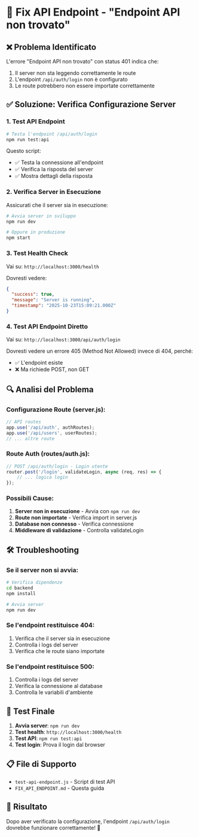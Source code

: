 # 🔧 Fix API Endpoint - "Endpoint API non trovato"

## ❌ **Problema Identificato**

L'errore "Endpoint API non trovato" con status 401 indica che:
1. Il server non sta leggendo correttamente le route
2. L'endpoint `/api/auth/login` non è configurato
3. Le route potrebbero non essere importate correttamente

## ✅ **Soluzione: Verifica Configurazione Server**

### **1. Test API Endpoint**
```bash
# Testa l'endpoint /api/auth/login
npm run test:api
```

Questo script:
- ✅ Testa la connessione all'endpoint
- ✅ Verifica la risposta del server
- ✅ Mostra dettagli della risposta

### **2. Verifica Server in Esecuzione**
Assicurati che il server sia in esecuzione:
```bash
# Avvia server in sviluppo
npm run dev

# Oppure in produzione
npm start
```

### **3. Test Health Check**
Vai su: `http://localhost:3000/health`

Dovresti vedere:
```json
{
  "success": true,
  "message": "Server is running",
  "timestamp": "2025-10-23T15:09:21.000Z"
}
```

### **4. Test API Endpoint Diretto**
Vai su: `http://localhost:3000/api/auth/login`

Dovresti vedere un errore 405 (Method Not Allowed) invece di 404, perché:
- ✅ L'endpoint esiste
- ❌ Ma richiede POST, non GET

## 🔍 **Analisi del Problema**

### **Configurazione Route (server.js):**
```javascript
// API routes
app.use('/api/auth', authRoutes);
app.use('/api/users', userRoutes);
// ... altre route
```

### **Route Auth (routes/auth.js):**
```javascript
// POST /api/auth/login - Login utente
router.post('/login', validateLogin, async (req, res) => {
    // ... logica login
});
```

### **Possibili Cause:**
1. **Server non in esecuzione** - Avvia con `npm run dev`
2. **Route non importate** - Verifica import in server.js
3. **Database non connesso** - Verifica connessione
4. **Middleware di validazione** - Controlla validateLogin

## 🛠️ **Troubleshooting**

### **Se il server non si avvia:**
```bash
# Verifica dipendenze
cd backend
npm install

# Avvia server
npm run dev
```

### **Se l'endpoint restituisce 404:**
1. Verifica che il server sia in esecuzione
2. Controlla i logs del server
3. Verifica che le route siano importate

### **Se l'endpoint restituisce 500:**
1. Controlla i logs del server
2. Verifica la connessione al database
3. Controlla le variabili d'ambiente

## 🎯 **Test Finale**

1. **Avvia server**: `npm run dev`
2. **Test health**: `http://localhost:3000/health`
3. **Test API**: `npm run test:api`
4. **Test login**: Prova il login dal browser

## 📋 **File di Supporto**

- `test-api-endpoint.js` - Script di test API
- `FIX_API_ENDPOINT.md` - Questa guida

## 🎉 **Risultato**

Dopo aver verificato la configurazione, l'endpoint `/api/auth/login` dovrebbe funzionare correttamente! 🚀
